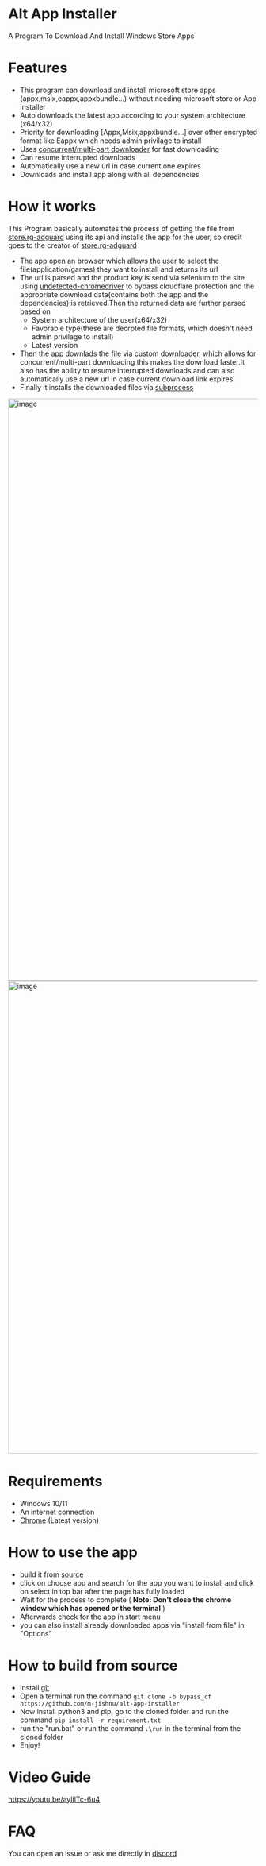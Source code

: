 # Alt App Installer

A Program To  Download And Install Windows Store Apps

# Features

- This program can download and install microsoft store apps (appx,msix,eappx,appxbundle...) without needing microsoft store or App installer
- Auto downloads the latest app according to your system architecture (x64/x32)
- Priority for downloading [Appx,Msix,appxbundle...] over other encrypted format like Eappx which needs admin privilage to install
- Uses [concurrent/multi-part downloader](https://stackoverflow.com/questions/93642/how-do-download-accelerators-work) for fast downloading
- Can resume interrupted downloads
- Automatically use a new url in case current one expires
- Downloads and install app along with all dependencies 

# How it works
This Program basically automates the process of getting the file from [store.rg-adguard](https://store.rg-adguard.net/) using its api and installs the app for the user, so credit goes to the creator of [store.rg-adguard](https://store.rg-adguard.net/)

- The app open an browser which allows the user to select the file(application/games) they want to install and returns its url
- The url is parsed and the product key is send via selenium to the site using [undetected-chromedriver](https://github.com/ultrafunkamsterdam/undetected-chromedriver) to bypass cloudflare protection and the appropriate download data(contains both the app and the dependencies) is retrieved.Then the returned data are further parsed based on 
    - System architecture of the user(x64/x32)
    - Favorable type(these are decrpted file formats, which doesn't need admin privilage to install)
    - Latest version
- Then the app downlads the file via custom downloader, which allows for concurrent/multi-part downloading this makes the download faster.It also has the ability to resume interrupted downloads and can also automatically use a new url in case current download link expires.
- Finally it installs the downloaded files via [subprocess](https://docs.python.org/3/library/subprocess.html)

<img width="1173" alt="image" src="https://user-images.githubusercontent.com/83004520/175317632-8199f281-948e-4558-9b4a-0c8bdd2c50ee.png">
<img width="952" alt="image" src="https://user-images.githubusercontent.com/83004520/176722809-dbafa2a0-56c6-4cbc-ba8b-fe964a73e029.png">


# Requirements
- Windows 10/11
- An internet connection
- [Chrome](https://www.google.com/intl/en_us/chrome/) (Latest version)

# How to use the app
- build it from [source](https://github.com/m-jishnu/alt-app-installer/edit/bypass_cf/README.md#how-to-build-from-source)
- click on choose app and search for the app you want to install and click on select in top bar after the page has fully loaded 
- Wait for the process to complete ( **Note: Don't close the chrome window which has opened or the terminal** )
- Afterwards check for the app in start menu
- you can also install already downloaded apps via "install from file" in "Options" 

# How to build from source

- install [git](https://git-scm.com/download/win)
- Open a terminal run the command `git clone -b bypass_cf https://github.com/m-jishnu/alt-app-installer`
- Now install python3 and pip, go to the cloned folder and run the command `pip install -r requirement.txt`
- run the "run.bat" or run the command `.\run` in the terminal from the cloned folder
- Enjoy!

# Video Guide

https://youtu.be/ayIilTc-6u4

# FAQ

You can open an issue or ask me directly in [discord](https://discord.com/invite/cbuEkpd)
